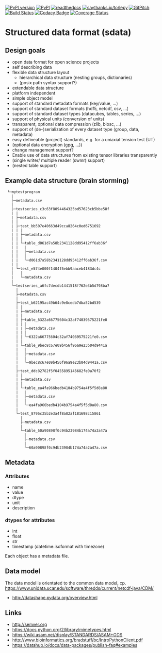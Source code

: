 
[![PyPI version](https://badge.fury.io/py/sdata.svg)](https://badge.fury.io/py/sdata)
[![PyPI](https://img.shields.io/pypi/v/sdata.svg?style=flat-square)](https://pypi.python.org/pypi/sdata/)
[![readthedocs](https://readthedocs.org/projects/sdata/badge/?version=latest)](http://sdata.readthedocs.io/en/latest/) 
[![saythanks.io/to/lepy](https://img.shields.io/badge/Say%20Thanks-!-1EAEDB.svg)](https://saythanks.io/to/lepy) 
[![GitPitch](https://gitpitch.com/assets/badge.svg)](https://gitpitch.com/lepy/sdata/master?grs=github&t=beige)
[![Build Status](https://travis-ci.org/lepy/sdata.svg?branch=master)](https://travis-ci.org/lepy/sdata)
[![Codacy Badge](https://api.codacy.com/project/badge/Grade/107e46dc4eee4b58a6ef82fce3043a3e)](https://www.codacy.com/app/lepy/sdata?utm_source=github.com&amp;utm_medium=referral&amp;utm_content=lepy/sdata&amp;utm_campaign=Badge_Grade)
[![Coverage Status](https://coveralls.io/repos/github/lepy/sdata/badge.svg?branch=master)](https://coveralls.io/github/lepy/sdata?branch=master)

# Structured data format (sdata)


## Design goals

* open data format for open science projects
* self describing data
* flexible data structure layout
    * hierarchical data structure (nesting groups, dictionaries)
    * (posix path syntax support?)
* extendable data structure
* platform independent
* simple object model
* support of standard metadata formats (key/value, ...)
* support of standard dataset formats (hdf5, netcdf, csv, ...)
* support of standard dataset types (datacubes, tables, series, ...)
* support of physical units (conversion of units)
* transparent, optional data compression (zlib, blosc, ...)
* support of (de-)serialization of every dataset type (group, data, metadata)
* easy defineable (project) standards, e.g. for a uniaxial tension test (UT)
* (optional data encryption (gpg, ...))
* change management support?
* Enable use of data structures from existing tensor libraries transparently
* (single writer/ multiple reader (swmr) support)
* (nested table support)

## Example data structure (brain storming)

```
 └─mytestprogram
   |
   ├─metadata.csv
   |
   ├─testseries_c3c63f8094464325bd57623cb5bbe58f
   | |
   | ├─metadata.csv
   | |
   | ├─test_bb507e40663d49cca8264c0ed6751692
   | | |
   | | ├─metadata.csv
   | | |
   | | └─table_d061d7a58b2341128dd95412ff6ab36f
   | |   |
   | |   ├─metadata.csv
   | |   |
   | |   └─d061d7a58b2341128dd95412ff6ab36f.csv
   | |
   | └─test_e574e000f1404f5ebb9aaceb4183dc4c
   |   |
   |   └─metadata.csv
   |
   └─testseries_a6fc7decdb1441518f762e3b5d798ba7
     |
     ├─metadata.csv
     |
     ├─test_b62195ac49b64c9e8cedb7dba52bd539
     | |
     | ├─metadata.csv
     | |
     | ├─table_6322a66775604c32af74039575221fe0
     | | |
     | | ├─metadata.csv
     | | |
     | | └─6322a66775604c32af74039575221fe0.csv
     | |
     | └─table_9bec8c67e09b456f96a9e23b04d9441a
     |   |
     |   ├─metadata.csv
     |   |
     |   └─9bec8c67e09b456f96a9e23b04d9441a.csv
     |
     ├─test_ddc82782f5f0455895145682fe0a70f2
     | |
     | ├─metadata.csv
     | |
     | └─table_ea4fa966bedb4104b9754a4f5f5d8a80
     |   |
     |   ├─metadata.csv
     |   |
     |   └─ea4fa966bedb4104b9754a4f5f5d8a80.csv
     |
     └─test_8796c35b2e3a4f8a82af181698c15861
       |
       ├─metadata.csv
       |
       └─table_60a90898f0c94b23984b174a74a2a47a
         |
         ├─metadata.csv
         |
         └─60a90898f0c94b23984b174a74a2a47a.csv

```

## Metadata

### Attributes

* name
* value
* dtype
* unit
* description

### dtypes for attributes

* int
* float
* str
* timestamp (datetime.isoformat with timezone)




Each object has a metadata file.

## Data model

The data model is orientated to the common data model, cp. https://www.unidata.ucar.edu/software/thredds/current/netcdf-java/CDM/

* http://datashape.pydata.org/overview.html

## Links

* http://semver.org
* https://docs.python.org/2/library/mimetypes.html
* https://wiki.asam.net/display/STANDARDS/ASAM+ODS
* http://www.bioinformatics.org/bradstuff/bc/IntroPythonClient.pdf
* https://datahub.io/docs/data-packages/publish-faq#examples
